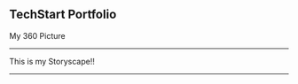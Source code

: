 ## TechStart Portfolio

My 360 Picture

<script src="//360.vizor.io/scripts/embed.js" data-vizorurl="//360.vizor.io/embed/v/6qnqy" ></script> 

***

This is my Storyscape!!
<script src="/scripts/embed.js" data-vizorurl="https://patches.vizor.io/embed/aydenspeckine/grass-copy-copy-copy" ></script> 

***
